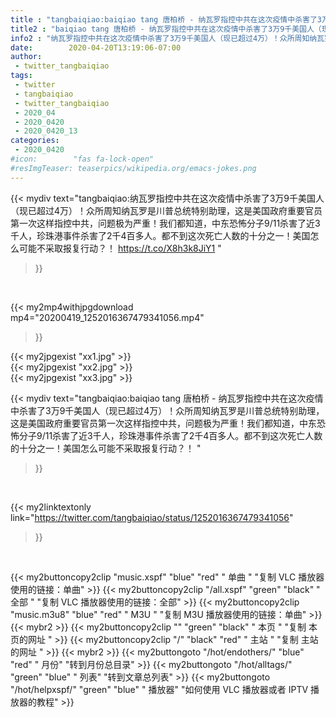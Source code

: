 ```yaml
---
title : "tangbaiqiao:baiqiao tang 唐柏桥 - 纳瓦罗指控中共在这次疫情中杀害了3万9千美国人（现已超过4万）！众所周知纳瓦罗是川普总统特别助理，这是美国政府重要官员第一次这样指控中共，问题极为严重！我们都知道，中东恐怖分子9/11杀害了近3千人，珍珠港事件杀害了2千4百多人。都不到这次死亡人数的十分之一！美国怎么可能不采取报复行动？！ "
title2 : "baiqiao tang 唐柏桥 - 纳瓦罗指控中共在这次疫情中杀害了3万9千美国人（现已超过4万）！众所周知纳瓦罗是川普总统特别助理，这是美国政府重要官员第一次这样指控中共，问题极为严重！我们都知道，中东恐怖分子9/11杀害了近3千人，珍珠港事件杀害了2千4百多人。都不到这次死亡人数的十分之一！美国怎么可能不采取报复行动？！ "
info2 : "纳瓦罗指控中共在这次疫情中杀害了3万9千美国人（现已超过4万）！众所周知纳瓦罗是川普总统特别助理，这是美国政府重要官员第一次这样指控中共，问题极为严重！我们都知道，中东恐怖分子9/11杀害了近3千人，珍珠港事件杀害了2千4百多人。都不到这次死亡人数的十分之一！美国怎么可能不采取报复行动？！ https://t.co/X8h3k8JiY1 "
date:        2020-04-20T13:19:06-07:00
author:
 - twitter_tangbaiqiao
tags:
 - twitter
 - tangbaiqiao
 - twitter_tangbaiqiao
 - 2020_04
 - 2020_0420
 - 2020_0420_13
categories:
 - 2020_0420
#icon:        "fas fa-lock-open"
#resImgTeaser: teaserpics/wikipedia.org/emacs-jokes.png
---
```


{{< mydiv text="tangbaiqiao:纳瓦罗指控中共在这次疫情中杀害了3万9千美国人（现已超过4万）！众所周知纳瓦罗是川普总统特别助理，这是美国政府重要官员第一次这样指控中共，问题极为严重！我们都知道，中东恐怖分子9/11杀害了近3千人，珍珠港事件杀害了2千4百多人。都不到这次死亡人数的十分之一！美国怎么可能不采取报复行动？！ https://t.co/X8h3k8JiY1 "
>}}
<br>


{{< my2mp4withjpgdownload mp4="20200419_1252016367479341056.mp4"
>}}

{{< my2jpgexist "xx1.jpg" >}}<br>
{{< my2jpgexist "xx2.jpg" >}}<br>
{{< my2jpgexist "xx3.jpg" >}}<br>



{{< mydiv text="tangbaiqiao:baiqiao tang 唐柏桥 - 纳瓦罗指控中共在这次疫情中杀害了3万9千美国人（现已超过4万）！众所周知纳瓦罗是川普总统特别助理，这是美国政府重要官员第一次这样指控中共，问题极为严重！我们都知道，中东恐怖分子9/11杀害了近3千人，珍珠港事件杀害了2千4百多人。都不到这次死亡人数的十分之一！美国怎么可能不采取报复行动？！ "
>}}
<br>

{{< my2linktextonly link="https://twitter.com/tangbaiqiao/status/1252016367479341056"
>}}


<br>

{{< my2buttoncopy2clip "music.xspf"        "blue"   "red"    " 单曲 "  "复制 VLC 播放器使用的链接：单曲" >}} {{< my2buttoncopy2clip "/all.xspf"         "green"  "black"  " 全部 "  "复制 VLC 播放器使用的链接：全部" >}} {{< my2buttoncopy2clip "music.m3u8"        "blue"   "red"    " M3U  "    "复制 M3U 播放器使用的链接：单曲" >}} {{< mybr2 >}} {{< my2buttoncopy2clip ""                  "green"  "black"  " 本页 "    "复制 本页的网址 " >}} {{< my2buttoncopy2clip "/"                 "black"  "red"    " 主站 "    "复制 主站的网址 " >}} {{< mybr2 >}} {{< my2buttongoto      "/hot/endothers/"   "blue"   "red"    " 月份"   "转到月份总目录" >}} {{< my2buttongoto      "/hot/alltags/"     "green"  "blue"   " 列表"   "转到文章总列表" >}} {{< my2buttongoto      "/hot/helpxspf/"    "green"  "blue"   " 播放器" "如何使用 VLC 播放器或者 IPTV 播放器的教程" >}} 

